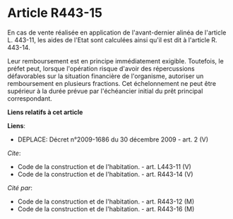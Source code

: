 # Article R443-15

En cas de vente réalisée en application de l'avant-dernier alinéa de l'article L. 443-11, les aides de l'Etat sont calculées
ainsi qu'il est dit à l'article R. 443-14. 

Leur remboursement est en principe immédiatement exigible. Toutefois, le préfet peut, lorsque l'opération risque d'avoir des
répercussions défavorables sur la situation financière de l'organisme, autoriser un remboursement en plusieurs fractions. Cet
échelonnement ne peut être supérieur à la durée prévue par l'échéancier initial du prêt principal correspondant.

**Liens relatifs à cet article**

**Liens**:

  - DEPLACE: Décret n°2009-1686 du 30 décembre 2009 - art. 2 (V)

_Cite_:

  - Code de la construction et de l'habitation. - art. L443-11 (V)
  - Code de la construction et de l'habitation. - art. R443-14 (V)

_Cité par_:

  - Code de la construction et de l'habitation. - art. R443-12 (M)
  - Code de la construction et de l'habitation. - art. R443-16 (M)
